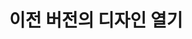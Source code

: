 ---
layout: default
title: 이전 버전의 디자인 열기
nav_order: 7
permalink: /docs/assemblies/designs/open_older_versions_of_designs
parent: 디자인
grand_parent: 조립품
---